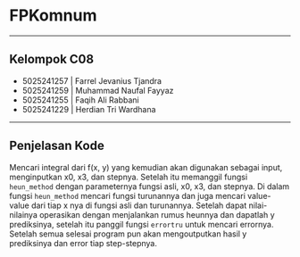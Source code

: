 # FPKomnum
---
## Kelompok C08
* 5025241257 | Farrel Jevanius Tjandra
* 5025241259 | Muhammad Naufal Fayyaz
* 5025241255 | Faqih Ali Rabbani
* 5025241229 | Herdian Tri Wardhana
---
## Penjelasan Kode
Mencari integral dari f(x, y) yang kemudian akan digunakan sebagai input, menginputkan x0, x3, dan stepnya. Setelah itu memanggil fungsi `heun_method` dengan parameternya fungsi asli, x0, x3, dan stepnya. Di dalam fungsi `heun_method` mencari fungsi turunannya dan juga mencari value-value dari tiap x nya di fungsi asli dan turunannya. Setelah dapat nilai-nilainya operasikan dengan menjalankan rumus heunnya dan dapatlah y prediksinya, setelah itu panggil fungsi `errortru` untuk mencari errornya. Setelah semua selesai program pun akan mengoutputkan hasil y prediksinya dan error tiap step-stepnya.
